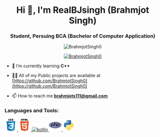 <h1 align="center">Hi 👋, I'm RealBJsingh (Brahmjot Singh)</h1>
<h3 align="center">Student, Persuing BCA (Bachelor of Computer Application)</h3>

<p align="center"> <img src="https://komarev.com/ghpvc/?username=BrahmjotSingh0&label=Profile%20views&color=ff0000&style=flat" alt="BrahmjotSingh0" /> </p>

<p align="center"> <a href="https://github.com/ryo-ma/github-profile-trophy"><img src="https://github-profile-trophy.vercel.app/?username=BrahmjotSingh0" alt="BrahmjotSingh0" /></a> </p>

- 🌱 I’m currently learning **C++**

- 👨‍💻 All of my Public projects are available at [https://github.com/BrahmjotSingh0](https://github.com/BrahmjotSingh0)

- 📫 How to reach me **brahmjots111@gmail.com**



<h3 align="left">Languages and Tools:</h3>
<p align="left"> <a href="https://www.w3schools.com/css/" target="_blank" rel="noreferrer"> <img src="https://raw.githubusercontent.com/devicons/devicon/master/icons/css3/css3-original-wordmark.svg" alt="css3" width="40" height="40"/> </a> <a href="https://www.w3.org/html/" target="_blank" rel="noreferrer"> <img src="https://raw.githubusercontent.com/devicons/devicon/master/icons/html5/html5-original-wordmark.svg" alt="html5" width="40" height="40"/> </a> <a href="https://kotlinlang.org" target="_blank" rel="noreferrer"> <img src="https://www.vectorlogo.zone/logos/kotlinlang/kotlinlang-icon.svg" alt="kotlin" width="40" height="40"/> </a> <a href="https://www.php.net" target="_blank" rel="noreferrer"> <img src="https://raw.githubusercontent.com/devicons/devicon/master/icons/php/php-original.svg" alt="php" width="40" height="40"/> </a> <a href="https://www.python.org" target="_blank" rel="noreferrer"> <img src="https://raw.githubusercontent.com/devicons/devicon/master/icons/python/python-original.svg" alt="python" width="40" height="40"/> </a> </p>
